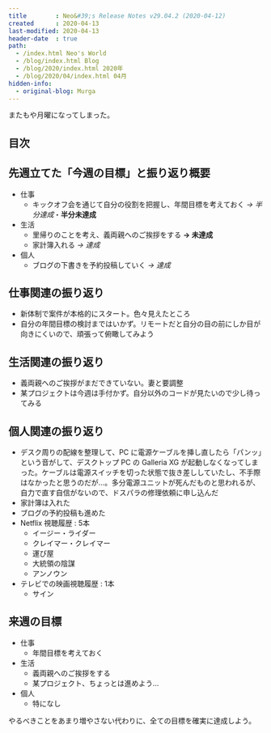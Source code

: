 ```yaml
---
title        : Neo&#39;s Release Notes v29.04.2 (2020-04-12)
created      : 2020-04-13
last-modified: 2020-04-13
header-date  : true
path:
  - /index.html Neo's World
  - /blog/index.html Blog
  - /blog/2020/index.html 2020年
  - /blog/2020/04/index.html 04月
hidden-info:
  - original-blog: Murga
---
```


またもや月曜になってしまった。

## 目次

## 先週立てた「今週の目標」と振り返り概要

- 仕事
  - キックオフ会を通じて自分の役割を把握し、年間目標を考えておく _→ 半分達成_・__半分未達成__
- 生活
  - 里帰りのことを考え、義両親へのご挨拶をする __→ 未達成__
  - 家計簿入れる _→ 達成_
- 個人
  - ブログの下書きを予約投稿していく _→ 達成_

## 仕事関連の振り返り

- 新体制で案件が本格的にスタート。色々見えたところ
- 自分の年間目標の検討まではいかず。リモートだと自分の目の前にしか目が向きにくいので、頑張って俯瞰してみよう

## 生活関連の振り返り

- 義両親へのご挨拶がまだできていない。妻と要調整
- 某プロジェクトは今週は手付かず。自分以外のコードが見たいので少し待ってみる

## 個人関連の振り返り

- デスク周りの配線を整理して、PC に電源ケーブルを挿し直したら「パンッ」という音がして、デスクトップ PC の Galleria XG が起動しなくなってしまった。ケーブルは電源スイッチを切った状態で抜き差ししていたし、不手際はなかったと思うのだが…。多分電源ユニットが死んだものと思われるが、自力で直す自信がないので、ドスパラの修理依頼に申し込んだ
- 家計簿は入れた
- ブログの予約投稿も進めた
- Netflix 視聴履歴 : 5本
  - イージー・ライダー
  - クレイマー・クレイマー
  - 運び屋
  - 大統領の陰謀
  - アンノウン
- テレビでの映画視聴履歴 : 1本
  - サイン

## 来週の目標

- 仕事
  - 年間目標を考えておく
- 生活
  - 義両親へのご挨拶をする
  - 某プロジェクト、ちょっとは進めよう…
- 個人
  - 特になし

やるべきことをあまり増やさない代わりに、全ての目標を確実に達成しよう。

